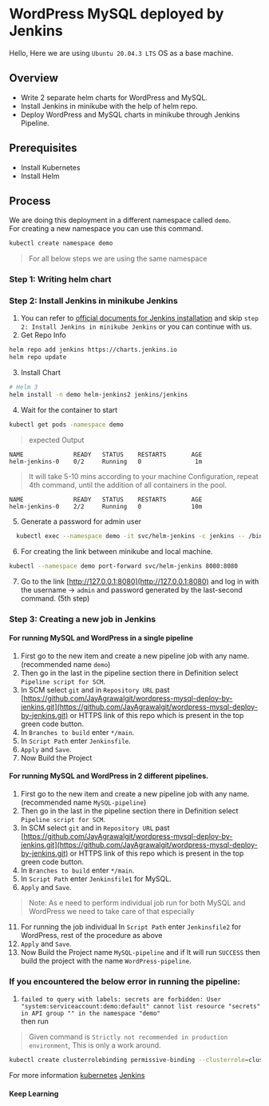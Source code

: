 # WordPress MySQL deployed by Jenkins
Hello, Here we are using `Ubuntu 20.04.3 LTS` OS as a base machine.  

## Overview
* Write 2 separate helm charts for WordPress and MySQL.
* Install Jenkins in minikube with the help of helm repo.
* Deploy WordPress and MySQL charts in minikube through Jenkins Pipeline.

## Prerequisites
* Install Kubernetes
* Install Helm

## Process
We are doing this deployment in a different namespace called `demo`.   
For creating a new namespace you can use this command.
```bash
kubectl create namespace demo
``` 
> For all below steps we are using the same namespace

### Step 1: Writing helm chart 

### Step 2: Install Jenkins in minikube Jenkins 
1. You can refer to [official documents for Jenkins installation](https://github.com/jenkinsci/helm-charts/blob/main/charts/jenkins/README.md)
and skip `step 2: Install Jenkins in minikube Jenkins` or you can continue with us.
2. Get Repo Info
```bash
helm repo add jenkins https://charts.jenkins.io
helm repo update
```
3. Install Chart
```bash
# Helm 3
helm install -n demo helm-jenkins2 jenkins/jenkins
```
4. Wait for the container to start  
```bash
kubectl get pods -namespace demo
```
> expected Output
```initial output
NAME              READY   STATUS    RESTARTS       AGE
helm-jenkins-0    0/2     Running   0               1m
```
>It will take 5-10 mins according to your machine Configuration, repeat 4th command, until the addition of all containers in the pool. 
```final output
NAME              READY   STATUS    RESTARTS       AGE
helm-jenkins-0    2/2     Running   0              10m
```
5. Generate a password for admin user
```bash
  kubectl exec --namespace demo -it svc/helm-jenkins -c jenkins -- /bin/cat /run/secrets/chart-admin-password && echo
```
6. For creating the link between minikube and local machine.
```bash
kubectl --namespace demo port-forward svc/helm-jenkins 8080:8080
```
7. Go to the link [http://127.0.0.1:8080](http://127.0.0.1:8080) and log in with the username -> `admin` and password generated by the last-second command. (5th step)

### Step 3: Creating a new job in Jenkins

#### For running MySQL and WordPress in a single pipeline
1. First go to the new item and create a new pipeline job with any name. (recommended name `demo`)  
2. Then go in the last in the pipeline section there in Definition select `Pipeline script for SCM`.  
3. In SCM select `git` and in `Repository URL` past [https://github.com/JayAgrawalgit/wordpress-mysql-deploy-by-jenkins.git](https://github.com/JayAgrawalgit/wordpress-mysql-deploy-by-jenkins.git) or HTTPS link of this repo which is present in the top green code button.  
4. In `Branches to build` enter `*/main`.  
5. In `Script Path` enter `Jenkinsfile`.  
6. `Apply` and `Save`.  
7. Now Build the Project

#### For running MySQL and WordPress in 2 different pipelines.  
1. First go to the new item and create a new pipeline job with any name. (recommended name `MySQL-pipeline`)  
2. Then go in the last in the pipeline section there in Definition select `Pipeline script for SCM`.  
3. In SCM select `git` and in `Repository URL` past [https://github.com/JayAgrawalgit/wordpress-mysql-deploy-by-jenkins.git](https://github.com/JayAgrawalgit/wordpress-mysql-deploy-by-jenkins.git) or HTTPS link of this repo which is present in the top green code button.  
4. In `Branches to build` enter `*/main`.  
5. In `Script Path` enter `Jenkinsfile1` for MySQL.  
6. `Apply` and `Save`.  
> Note: As e need to perform individual job run for both MySQL and WordPress we need to take care of that especially 
11. For running the job individual In `Script Path` enter `Jenkinsfile2` for WordPress, rest of the procedure as above  
12. `Apply` and `Save`.  
13. Now Build the Project name `MySQL-pipeline` and if It will run `SUCCESS` then build the project with the name `WordPress-pipeline`.

### If you encountered the below error in running the pipeline: 
1. `failed to query with labels: secrets are forbidden: User "system:serviceaccount:demo:default" cannot list resource "secrets" in API group "" in the namespace "demo"`  
then run 
> Given command is `Strictly not recommended in production environment`, This is only a work around.  
```bash
kubectl create clusterrolebinding permissive-binding --clusterrole=cluster-admin --user=admin --user=kubelet --group=system:serviceaccounts:demo
```
For more information [kubernetes](http://kubernetes.io/) [Jenkins](https://jenkins.io/)

#### Keep Learning
